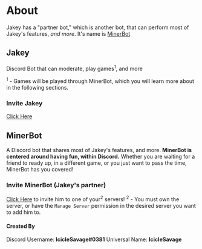 # **About**

Jakey has a "partner bot," which is another bot, that can perform most of Jakey's features, *and more*. It's name is [MinerBot](./README.md#minerbot)

## Jakey
Discord Bot that can moderate, play games<sup>1</sup>, and more

<sup>1</sup> - Games will be played through MinerBot, which you will learn more about in the following sections.
### Invite Jakey
[Click Here](https://discord.com/oauth2/authorize/?permissions=1446378576&scope=bot&client_id=744692475788001342)

## MinerBot
A Discord bot that shares most of Jakey's features, and more. **MinerBot is centered around having fun, within Discord.** Whether you are waiting for a friend to ready up, in a different game, or you just want to pass the time, MinerBot has you covered!

### Invite MinerBot (Jakey's partner)
[Click Here](https://discord.com/oauth2/authorize?client_id=767055142544605194&scope=bot&permissions=1543892056) to invite him to one of your<sup>2</sup> servers!
<sup>2</sup> - You must own the server, or have the `Manage Server` permission in the desired server you want to add him to.



#### **Created By**
Discord Username: **IcicleSavage#0381**
Universal Name: **IcicleSavage**
